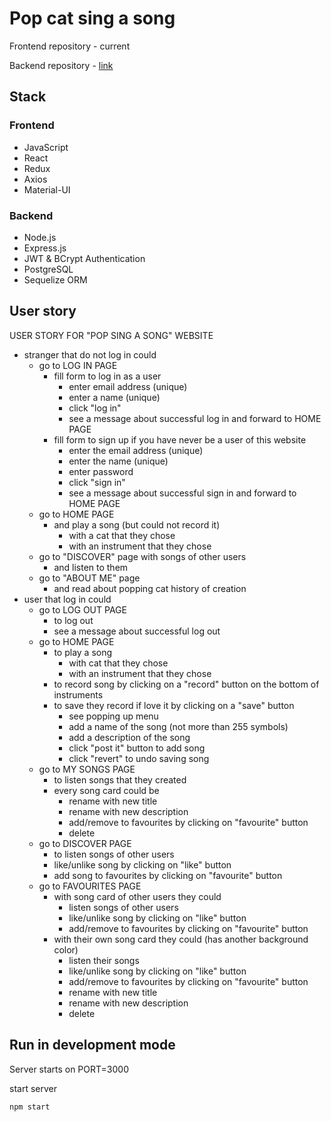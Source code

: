 # Pop cat sing a song

Frontend repository - current

Backend repository - [link](https://github.com/YanaTrifonova/pop_cat_server)

## Stack

### Frontend

- JavaScript
- React
- Redux
- Axios
- Material-UI

### Backend

- Node.js
- Express.js
- JWT & BCrypt Authentication
- PostgreSQL
- Sequelize ORM

## User story

USER STORY FOR "POP SING A SONG" WEBSITE

- stranger that do not log in could
    - go to LOG IN PAGE
        - fill form to log in as a user
            - enter email address (unique)
            - enter a name (unique)
            - click "log in"
            - see a message about successful log in and forward to HOME PAGE
        - fill form to sign up if you have never be a user of this website
            - enter the email address (unique)
            - enter the name (unique)
            - enter password
            - click "sign in"
            - see a message about successful sign in and forward to HOME PAGE
    - go to HOME PAGE
        - and play a song (but could not record it)
            - with a cat that they chose
            - with an instrument that they chose
    - go to "DISCOVER" page with songs of other users
        - and listen to them
    - go to "ABOUT ME" page
        - and read about popping cat history of creation
- user that log in could
    - go to LOG OUT PAGE
        - to log out
        - see a message about successful log out
    - go to HOME PAGE
        - to play a song
            - with cat that they chose
            - with an instrument that they chose
        - to record song by clicking on a "record" button on the bottom of instruments
        - to save they record if love it by clicking on a "save" button
            - see popping up menu
            - add a name of the song (not more than 255 symbols)
            - add a description of the song
            - click "post it" button to add song
            - click "revert" to undo saving song
    - go to MY SONGS PAGE
        - to listen songs that they created
        - every song card could be
            - rename with new title
            - rename with new description
            - add/remove to favourites by clicking on "favourite" button
            - delete
    - go to DISCOVER PAGE
        - to listen songs of other users
        - like/unlike song by clicking on "like" button
        - add song to favourites by clicking on "favourite" button
    - go to FAVOURITES PAGE
        - with song card of other users they could
            - listen songs of other users
            - like/unlike song by clicking on "like" button
            - add/remove to favourites by clicking on "favourite" button
        - with their own song card they could (has another background color)
            - listen their songs
            - like/unlike song by clicking on "like" button
            - add/remove to favourites by clicking on "favourite" button
            - rename with new title
            - rename with new description
            - delete

## Run in development mode

Server starts on PORT=3000

start server

```
npm start
```